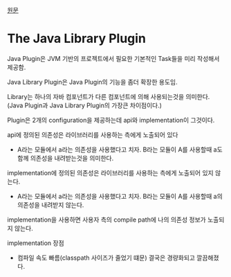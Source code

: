 [원문](https://docs.gradle.org/current/userguide/java_library_plugin.html)

# The Java Library Plugin

Java Plugin은 JVM 기반의 프로젝트에서 필요한 기본적인 Task들을 미리 작성해서 제공함.

Java Library Plugin은 Java Plugin의 기능을 좀더 확장한 용도임.

Library는 하나의 자바 컴포넌트가 다른 컴포넌트에 의해 사용되는것을 의미한다. (Java Plugin과 Java Library Plugin의 가장큰 차이점이다.)

Plugin은 2개의 configuration을 제공하는데 api와 implementation이 그것이다.

api에 정의된 의존성은 라이브러리를 사용하는 측에게 노출되어 있다
- A라는 모듈에서 a라는 의존성을 사용했다고 치자. B라는 모듈이 A를 사용할때 a도 함께 의존성을 내려받는것을 의미한다.

implementation에 정의된 의존성은 라이브러리를 사용하는 측에게 노출되어 있지 않는다.
- A라는 모듈에서 a라는 의존성을 사용했다고 치자. B라는 모듈이 A를 사용할때 a의 의존성을 내려받지 않는다.

implementation을 사용하면 사용자 측의 compile path에 나의 의존성 정보가 노출되지 않는다.

implementation 장점
- 컴파일 속도 빠름(classpath 사이즈가 줄었기 떄문) 결국은 경량화되고 깔끔해졌다.